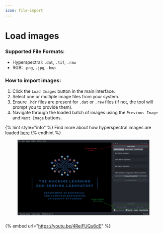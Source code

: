 ```yaml
---
icon: file-import
---
```


# Load images

### **Supported File Formats**:

* Hyperspectral: `.dat`, `.tif`, `.raw`
* RGB: `.png`, `.jpg`, `.bmp`

### **How to import images**:

1. Click the `Load Images` button in the main interface.
2. Select one or multiple image files from your system.
3. Ensure `.hdr` files are present for `.dat` or `.raw` files (if not, the tool will prompt you to provide them).
4. Navigate through the loaded batch of images using the `Previous Image` and `Next Image` buttons.

{% hint style="info" %}
Find more about how hyperspectral images are loaded [here](hyperspectral-images.md)
{% endhint %}



<figure><img src="../../.gitbook/assets/image (20).png" alt=""><figcaption></figcaption></figure>

###

{% embed url="https://youtu.be/4ReiFUQu6dE" %}



